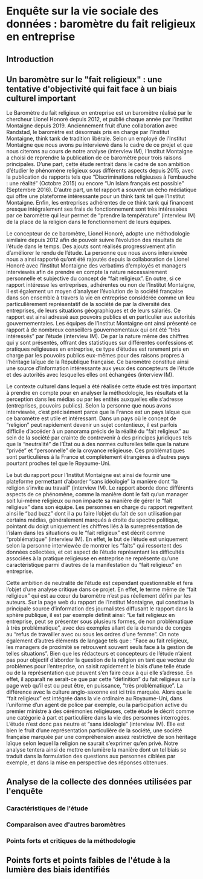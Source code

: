 # Enquête sur la vie sociale des données : baromètre du fait religieux en entreprise

## Introduction



## Un baromètre sur le "fait religieux" : une tentative d'objectivité qui fait face à un biais culturel important

Le                                                                                                                                                                                                                                                                                                                                                                                                                                                                                                                                                                                                                                                                                                                                                                                                                                                                 Baromètre          du fait  religieux en entreprise est un baromètre réalisé par le chercheur Lionel Honoré depuis 2012, et publié chaque année par l’Institut Montaigne depuis 2019. Anciennement fruit d’une collaboration avec Randstad, le baromètre est désormais pris en charge par l’Institut Montaigne, think tank de tradition libérale. Selon un employé de l’Institut Montaigne que nous avons pu interviewé dans le cadre de ce projet et que nous citerons au cours de notre analyse (interview IM), l’Institut Montaigne a choisi de reprendre la publication de ce baromètre pour trois raisons principales. D’une part, cette étude rentrait dans le cadre de son ambition d’étudier le phénomène religieux sous différents aspects depuis 2015, avec la publication de rapports tels que “Discriminations religieuses à l’embauche : une réalité” (Octobre 2015) ou encore “Un Islam français est possible” (Septembre 2016). D’autre part, un tel rapport a souvent un écho médiatique qui offre une plateforme intéressante pour un think tank tel que l’Institut Montaigne. Enfin, les entreprises adhérentes de ce think tank qui financent presque intégralement ses frais de fonctionnement sont très intéressées par ce baromètre qui leur permet de “prendre la température” (interview IM) de la place de la religion dans le fonctionnement de leurs équipes.

Le                                                                                            concepteur                                                                                                                                                                                                                                                                                     de                                  ce    baromètre,                                        Lionel                                                  Honoré,          adopte une méthodologie similaire depuis 2012 afin de pouvoir suivre l’évolution des résultats de l’étude dans le temps. Des ajouts sont réalisés progressivement afin d’améliorer le rendu de l’étude. La personne que nous avons interviewée nous a ainsi rapporté qu’ont été rajoutés depuis la collaboration de Lionel Honoré avec l’Institut Montaigne des verbatims d’employés et managers interviewés afin de prendre en compte la nature nécessairement personnelle et subjective du concept de “fait religieux”. En outre, si ce rapport intéresse les entreprises, adhérentes ou non de l’Institut Montaigne, il est également un moyen d’analyser l’évolution de la société française dans son ensemble à travers la vie en entreprise considérée comme un lieu particulièrement représentatif de la société de par la diversité des entreprises, de leurs situations géographiques et de leurs salariés. Ce rapport est ainsi adressé aux pouvoirs publics et en particulier aux autorités gouvernementales. Les équipes de l’Institut Montaigne ont ainsi présenté ce rapport à de nombreux conseillers gouvernementaux qui ont été “très intéressés” par l’étude (interview IM). De par la nature même des chiffres qui y sont présentés, offrant des statistiques sur différentes confessions et pratiques religieuses en entreprise, ce type d’études est rarement pris en charge par les pouvoirs publics eux-mêmes pour des raisons propres à l’héritage laïque de la République française. Ce baromètre constitue ainsi une source d’information intéressante aux yeux des concepteurs de l’étude et des autorités avec lesquelles elles ont échangées (interview IM).

Le                                                                        contexte                                                                      culturel                                                                                                                                                                                                                                                                                                                                                                     dans                                                                                                                                                                                                                                                                                                                                                                                                                                                                                                                                                                                                                                  lequel                                                                                    a                                                       été   réalisée cette  étude est très important à prendre en compte pour en analyser la méthodologie, les résultats et la perception dans les médias ou par les entités auxquelles elle s’adresse (entreprises, pouvoirs publics). Selon la personne que nous avons interviewée, c’est précisément parce que la France est un pays laïque que ce baromètre est utile et intéressant. Dans un pays où le concept de “religion” peut rapidement devenir un sujet contentieux, il est parfois difficile d’accéder à un panorama précis de la réalité du “fait religieux” au sein de la société par crainte de contrevenir à des principes juridiques tels que la “neutralité” de l’État ou à des normes culturelles telle que la nature “privée” et “personnelle” de la croyance religieuse. Ces problématiques sont particulières à la France et complètement étrangères à d’autres pays pourtant proches tel que le Royaume-Uni.

Le                                                                                                                                                                                                                                                                                                                                                                                                                                                                                                                                                                     but                                                                                                                                                                                                                                                                                                                                                                                                      du                rapport                                    pour                                           l’Institut                                  Montaigne                est ainsi  de fournir une plateforme permettant d’aborder “sans idéologie” la manière dont “la religion s’invite au travail” (interview IM). Le rapport aborde donc différents aspects de ce phénomène, comme la manière dont le fait qu’un manager soit lui-même religieux ou non impacte sa manière de gérer le “fait religieux” dans son équipe. Les personnes en charge du rapport regrettent ainsi le “bad buzz” dont il a pu faire l’objet du fait de son utilisation par certains médias, généralement marqués à droite du spectre politique, pointant du doigt uniquement les chiffres liés à la surreprésentation de l’islam dans les situations ou le “fait religieux” est décrit comme “problématique” (interview IM). En effet, le but de l’étude est uniquement selon la personne interviewée de montrer les “faits” qui ressortent des données collectées, et cet aspect de l’étude représentant les difficultés associées à la pratique religieuse en entreprise ne représente qu’une caractéristique parmi d’autres de la manifestation du “fait religieux” en entreprise.

Cette ambition de neutralité de l’étude est cependant questionnable et fera l’objet d’une analyse critique dans ce projet. En effet, le terme même de “fait religieux” qui est au cœur du baromètre n’est pas réellement défini par les auteurs. Sur la page web du rapport de l’Institut Montaigne, qui constitue la principale source d’information des journalistes diffusant le rapport dans la sphère publique, il est par exemple définit ainsi: “Le fait religieux en entreprise, peut se présenter sous plusieurs formes, de non problématique à très problématique”, avec des exemples allant de la demande de congés au “refus de travailler avec ou sous les ordres d’une femme”. On note également d’autres éléments de langage tels que : “Face au fait religieux, les managers de proximité se retrouvent souvent seuls face à la gestion de telles situations”. Bien que les rédacteurs et concepteurs de l’étude n’aient pas pour objectif d’aborder la question de la religion en tant que vecteur de problèmes pour l’entreprise, on saisit rapidement le biais d’une telle étude ou de la représentation que peuvent s’en faire ceux à qui elle s’adresse. En effet, il apparaît ne serait-ce que par cette “définition” du fait religieux sur la page web qu’il est ou peut être, en puissance, “très problématique”. La différence avec la culture anglo-saxonne est ici très marquée. Alors que le “fait religieux” est intégrée dans la vie ordinaire au Royaume-Uni, dans l’uniforme d’un agent de police par exemple, ou la participation active du premier ministre à des cérémonies religieuses, cette étude le décrit comme une catégorie à part et particulière dans la vie des personnes interrogées. L’étude n’est donc pas neutre et “sans idéologie” (interview IM). Elle est bien le fruit d’une représentation particulière de la société, une société française marquée par une compréhension assez restrictive de son héritage laïque selon lequel la religion ne saurait s’exprimer qu’en privé. Notre analyse tentera ainsi de mettre en lumière la manière dont un tel biais se traduit dans la formulation des questions aux personnes ciblées par exemple, et dans la mise en perspective des réponses obtenues. 






## Analyse de la collecte des données utilisées par l'enquête

### Caractéristiques de l'étude

### Comparaison avec d'autres baromètres

### Points forts et critiques de la méthodologie


## Points forts et points faibles de l'étude à la lumière des biais identifiés
